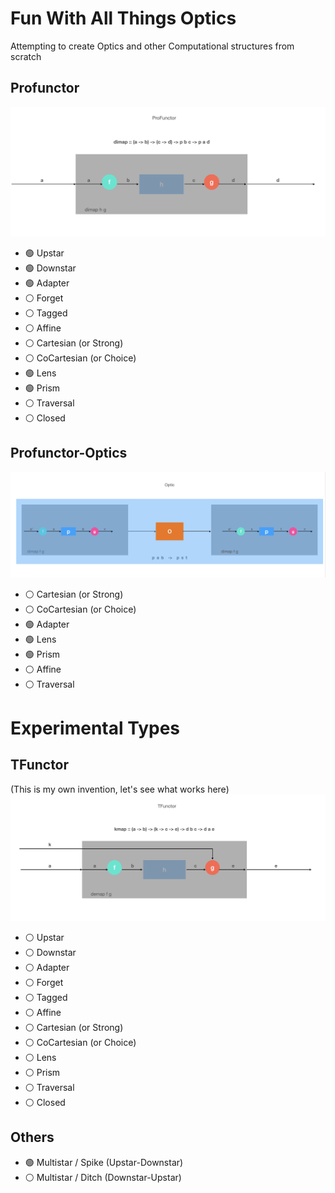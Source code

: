 # Fun With All Things Optics

Attempting to create Optics and other Computational structures from scratch

## Profunctor
![alt text](https://github.com/TitusQuinctiusFlamininus/Optics/blob/main/images/profunctor.png "Profunctor")
- :green_circle: Upstar
- :green_circle: Downstar
- :green_circle: Adapter
- :white_circle: Forget
- :white_circle: Tagged
- :white_circle: Affine
- :white_circle: Cartesian   (or Strong)
- :white_circle: CoCartesian (or Choice)
- :green_circle: Lens
- :green_circle: Prism
- :white_circle: Traversal
- :white_circle: Closed

## Profunctor-Optics
![alt text](https://github.com/TitusQuinctiusFlamininus/Optics/blob/main/images/optic.png "Optic")
- :white_circle: Cartesian   (or Strong)
- :white_circle: CoCartesian (or Choice)
- :green_circle: Adapter
- :green_circle: Lens
- :green_circle: Prism
- :white_circle: Affine
- :white_circle: Traversal

# Experimental Types

## TFunctor
(This is my own invention, let's see what works here)
![alt text](https://github.com/TitusQuinctiusFlamininus/Optics/blob/main/images/tfunctor.png "TFunctor")

- :white_circle: Upstar
- :white_circle: Downstar
- :white_circle: Adapter
- :white_circle: Forget
- :white_circle: Tagged
- :white_circle: Affine
- :white_circle: Cartesian   (or Strong)
- :white_circle: CoCartesian (or Choice)
- :white_circle: Lens
- :white_circle: Prism
- :white_circle: Traversal
- :white_circle: Closed


## Others
- :green_circle: Multistar / Spike (Upstar-Downstar)
- :white_circle: Multistar / Ditch (Downstar-Upstar)